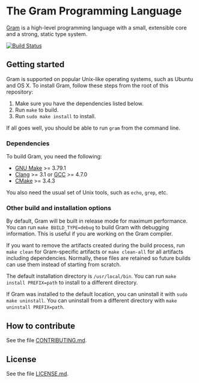 # The Gram Programming Language

[Gram](https://www.gram.org) is a high-level programming language with a small, extensible core and a strong, static type system.

[![Build Status](https://travis-ci.org/gramlang/gram.svg?branch=master)](https://travis-ci.org/gramlang/gram)

## Getting started

Gram is supported on popular Unix-like operating systems, such as Ubuntu and OS X. To install Gram, follow these steps from the root of this repository:

1. Make sure you have the dependencies listed below.
2. Run `make` to build.
3. Run `sudo make install` to install.

If all goes well, you should be able to run `gram` from the command line.

### Dependencies

To build Gram, you need the following:

- [GNU Make](https://www.gnu.org/software/make/) >= 3.79.1
- [Clang](http://clang.llvm.org/) >= 3.1 or [GCC](https://gcc.gnu.org/) >= 4.7.0
- [CMake](https://cmake.org/) >= 3.4.3

You also need the usual set of Unix tools, such as `echo`, `grep`, etc.

### Other build and installation options

By default, Gram will be built in release mode for maximum performance. You can run `make BUILD_TYPE=debug` to build Gram with debugging information. This is useful if you are working on the Gram compiler.

If you want to remove the artifacts created during the build process, run `make clean` for Gram-specific artifacts or `make clean-all` for all artifacts including dependencies. Normally, these files are retained so future builds can use them instead of starting from scratch.

The default installation directory is `/usr/local/bin`. You can run `make install PREFIX=path` to install to a different directory.

If Gram was installed to the default location, you can uninstall it with `sudo make uninstall`. You can uninstall from a different directory with `make uninstall PREFIX=path`.

## How to contribute

See the file [CONTRIBUTING.md](https://github.com/gramlang/gram/blob/master/CONTRIBUTING.md).

## License

See the file [LICENSE.md](https://github.com/gramlang/gram/blob/master/LICENSE.md).
